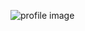 ![profile image](https://avatars.githubusercontent.com/u/49687876?s=400&u=c20bbeb231c263e978e5fca162d2bf3d9f8dc1c1&v=4)

